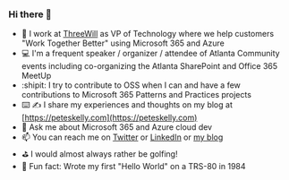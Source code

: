 <!--
**pkskelly/pkskelly** is a ✨ _special_ ✨ repository because its `README.md` (this file) appears on your GitHub profile.
-->

### Hi there 👋

- 💼 I work at [ThreeWill](https://threewill.com) as VP of Technology where we help customers "Work Together Better" using Microsoft 365 and Azure
- 💻 I'm a frequent speaker / organizer / attendee of Atlanta Community events including co-organizing the Atlanta SharePoint and Office 365 MeetUp
- :shipit: I try to contribute to OSS when I can and have a few contributions to Microsoft 365 Patterns and Practices projects
- ⌨️ ✍️ I share my experiences and thoughts on my blog at [https://peteskelly.com](https://peteskelly.com)
- 💬 Ask me about Microsoft 365 and Azure cloud dev
- 📫 You can reach me on [Twitter](https://twitter.com/pskelly) or [LinkedIn](https://www.linkedin.com/in/peterskelly/) or [my blog](https://peteskelly.com)
- :golf: I would almost always rather be golfing!
- :notebook: Fun fact: Wrote my first "Hello World" on a TRS-80 in 1984 


<!--
Here are some ideas to get you started:

- 🌱 I’m currently learning everything I can about Azure DevOps...
- 👯 I’m looking to collaborate on ...
- 🤔 I’m looking for help with ...
- 💬 Ask me about ...
- 📫 How to reach me: ...
- 😄 Pronouns: ...
-->






